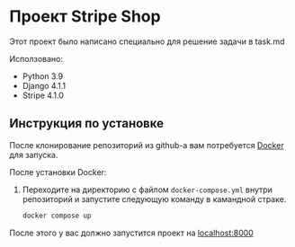 # Проект Stripe Shop

Этот проект было написано специально для решение задачи в task.md

Исползовано:
- Python 3.9
- Django 4.1.1
- Stripe 4.1.0

## Инструкция по установке

После клонирование репозиторий из github-а вам потребуется [Docker](https://docker.com/) для запуска.

После установки Docker:
1. Переходите на директорию с файлом `docker-compose.yml` внутри репозиторий и запустите следующую команду в камандной страке.
    ```bash
    docker compose up
    ```
После этого у вас должно запустится проект на [localhost:8000](https://localhost:8000)
